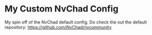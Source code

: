 # My Custom NvChad Config
My spin off of the NvChad default config. Do check the out the default repository: https://github.com/NvChad/nvcommunity
